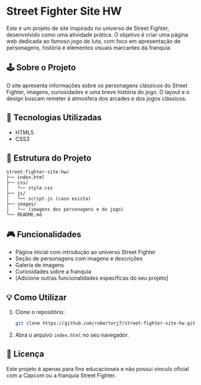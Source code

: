 # Street Fighter Site HW

Este é um projeto de site inspirado no universo de Street Fighter, desenvolvido como uma atividade prática. O objetivo é criar uma página web dedicada ao famoso jogo de luta, com foco em apresentação de personagens, história e elementos visuais marcantes da franquia.

## 🕹️ Sobre o Projeto

O site apresenta informações sobre os personagens clássicos do Street Fighter, imagens, curiosidades e uma breve história do jogo. O layout e o design buscam remeter à atmosfera dos arcades e dos jogos clássicos.

## 🚀 Tecnologias Utilizadas

- HTML5
- CSS3

## 📁 Estrutura do Projeto

```
street-fighter-site-hw/
├── index.html
├── css/
│   └── style.css
├── js/
│   └── script.js (caso exista)
├── images/
│   └── (imagens dos personagens e do jogo)
└── README.md
```

## 🎮 Funcionalidades

- Página inicial com introdução ao universo Street Fighter
- Seção de personagens com imagens e descrições
- Galeria de imagens
- Curiosidades sobre a franquia
- [Adicione outras funcionalidades específicas do seu projeto]

## 💡 Como Utilizar

1. Clone o repositório:
   ```bash
   git clone https://github.com/robertorj7/street-fighter-site-hw.git
   ```
2. Abra o arquivo `index.html` no seu navegador.

## 📄 Licença

Este projeto é apenas para fins educacionais e não possui vínculo oficial com a Capcom ou a franquia Street Fighter.